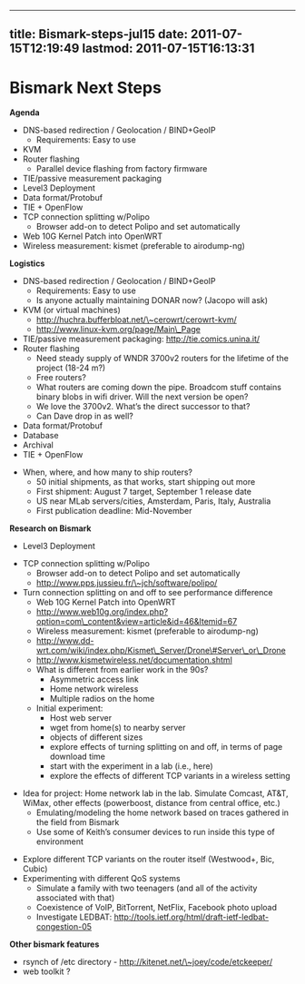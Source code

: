 
---
title: Bismark-steps-jul15
date: 2011-07-15T12:19:49
lastmod: 2011-07-15T16:13:31
---
Bismark Next Steps
==================

**Agenda**

-   DNS-based redirection / Geolocation / BIND+GeoIP
    -   Requirements: Easy to use
-   KVM
-   Router flashing
    -   <link>Parallel device flashing from factory firmware</link>
-   TIE/passive measurement packaging
-   Level3 Deployment
-   Data format/Protobuf
-   TIE + OpenFlow
-   TCP connection splitting w/Polipo
    -   Browser add-on to detect Polipo and set automatically
-   Web 10G Kernel Patch into OpenWRT
-   Wireless measurement: kismet (preferable to airodump-ng)

**Logistics**

-   DNS-based redirection / Geolocation / BIND+GeoIP
    -   Requirements: Easy to use
    -   Is anyone actually maintaining DONAR now? (Jacopo will ask)
-   KVM (or virtual machines)
    -   http://huchra.bufferbloat.net/\~cerowrt/cerowrt-kvm/
    -   http://www.linux-kvm.org/page/Main\_Page
-   TIE/passive measurement packaging: http://tie.comics.unina.it/
-   Router flashing
    -   Need steady supply of WNDR 3700v2 routers for the lifetime of
        the project (18-24 m?)
    -   Free routers?
    -   What routers are coming down the pipe. Broadcom stuff contains
        binary blobs in wifi driver. Will the next version be open?
    -   We love the 3700v2. What’s the direct successor to that?
    -   Can Dave drop in as well?
-   Data format/Protobuf
-   Database
-   Archival
-   TIE + OpenFlow

<!-- -->

-   When, where, and how many to ship routers?
    -   50 initial shipments, as that works, start shipping out more
    -   First shipment: August 7 target, September 1 release date
    -   US near MLab servers/cities, Amsterdam, Paris, Italy, Australia
    -   First publication deadline: Mid-November

**Research on Bismark**

-   Level3 Deployment

<!-- -->

-   TCP connection splitting w/Polipo
    -   Browser add-on to detect Polipo and set automatically
    -   http://www.pps.jussieu.fr/\~jch/software/polipo/
-   Turn connection splitting on and off to see performance difference
    -   Web 10G Kernel Patch into OpenWRT
    -   http://www.web10g.org/index.php?option=com\_content&view=article&id=46&Itemid=67
    -   Wireless measurement: kismet (preferable to airodump-ng)
    -   http://www.dd-wrt.com/wiki/index.php/Kismet\_Server/Drone\#Server\_or\_Drone
    -   http://www.kismetwireless.net/documentation.shtml
    -   What is different from earlier work in the 90s?
        -   Asymmetric access link
        -   Home network wireless
        -   Multiple radios on the home
    -   Initial experiment:
        -   Host web server
        -   wget from home(s) to nearby server
        -   objects of different sizes
        -   explore effects of turning splitting on and off, in terms of
            page download time
        -   start with the experiment in a lab (i.e., here)
        -   explore the effects of different TCP variants in a wireless
            setting

<!-- -->

-   Idea for project: Home network lab in the lab. Simulate Comcast,
    AT&T, WiMax, other effects (powerboost, distance from central
    office, etc.)
    -   Emulating/modeling the home network based on traces gathered in
        the field from Bismark
    -   Use some of Keith’s consumer devices to run inside this type of
        environment

<!-- -->

-   Explore different TCP variants on the router itself (Westwood+,
    Bic, Cubic)
-   Experimenting with different QoS systems
    -   Simulate a family with two teenagers (and all of the activity
        associated with that)
    -   Coexistence of VoIP, BitTorrent, NetFlix, Facebook photo upload
    -   Investigate LEDBAT:
        http://tools.ietf.org/html/draft-ietf-ledbat-congestion-05

**Other bismark features**

-   rsynch of /etc directory - http://kitenet.net/\~joey/code/etckeeper/
-   web toolkit ?

